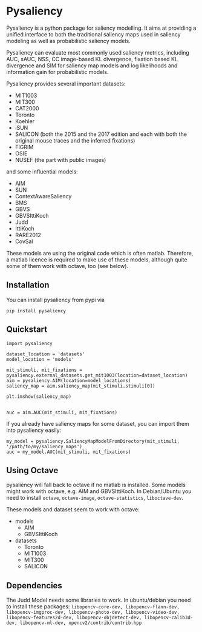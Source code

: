 Pysaliency
==========

Pysaliency is a python package for saliency modelling. It aims at providing a unified interface
to both the traditional saliency maps used in saliency modeling as well as probabilistic saliency
models.

Pysaliency can evaluate most commonly used saliency metrics, including AUC, sAUC, NSS, CC
image-based KL divergence, fixation based KL divergence and SIM for saliency map models and
log likelihoods and information gain for probabilistic models.

Pysaliency provides several important datasets:

* MIT1003
* MIT300
* CAT2000
* Toronto
* Koehler
* iSUN
* SALICON (both the 2015 and the 2017 edition and each with both the original mouse traces and the inferred fixations)
* FIGRIM
* OSIE
* NUSEF (the part with public images)

and some influential models:
* AIM
* SUN
* ContextAwareSaliency
* BMS
* GBVS
* GBVSIttiKoch
* Judd
* IttiKoch
* RARE2012
* CovSal


These models are using the original code which is often matlab.
Therefore, a matlab licence is required to make use of these models, although quite some of them
work with octave, too (see below).


Installation
------------

You can install pysaliency from pypi via

    pip install pysaliency


Quickstart
----------

    import pysaliency
    
    dataset_location = 'datasets'
    model_location = 'models'

    mit_stimuli, mit_fixations = pysaliency.external_datasets.get_mit1003(location=dataset_location)
    aim = pysaliency.AIM(location=model_locations)
    saliency_map = aim.saliency_map(mit_stimuli.stimuli[0])

    plt.imshow(saliency_map)


    auc = aim.AUC(mit_stimuli, mit_fixations)

If you already have saliency maps for some dataset, you can import them into pysaliency easily:

    my_model = pysaliency.SaliencyMapModelFromDirectory(mit_stimuli, '/path/to/my/saliency_maps')
    auc = my_model.AUC(mit_stimuli, mit_fixations)


Using Octave
------------

pysaliency will fall back to octave if no matlab is installed.
Some models might work with octave, e.g. AIM and GBVSIttiKoch. In Debian/Ubuntu you need to install
`octave`, `octave-image`, `octave-statistics`, `liboctave-dev`.

These models and dataset seem to work with octave:

- models
  - AIM
  - GBVSIttiKoch
- datasets
  - Toronto
  - MIT1003
  - MIT300
  - SALICON

Dependencies
-----------

The Judd Model needs some libraries to work. In ubuntu/debian you need to install these packages:
`libopencv-core-dev, libopencv-flann-dev, libopencv-imgproc-dev, libopencv-photo-dev, libopencv-video-dev, libopencv-features2d-dev, libopencv-objdetect-dev, libopencv-calib3d-dev, libopencv-ml-dev, opencv2/contrib/contrib.hpp`
